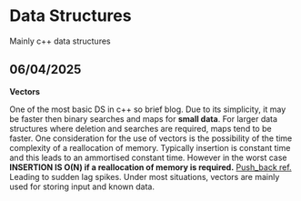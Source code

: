 # __Data Structures__

Mainly c++ data structures

## 06/04/2025

__Vectors__

One of the most basic DS in c++ so brief blog.
Due to its simplicity, it may be faster then binary searches and maps for **small data**.
For larger data structures where deletion and searches are required, maps tend to be faster.
One consideration for the use of vectors is the possibility of the time complexity of a reallocation of memory.
Typically insertion is constant time and this leads to an ammortised constant time. However in the worst case **INSERTION IS O(N) if a reallocation of memory is required.** [Push_back ref.](https://en.cppreference.com/w/cpp/container/vector/push_back)
Leading to sudden lag spikes. Under most situations, vectors are mainly used for storing input and known data.

